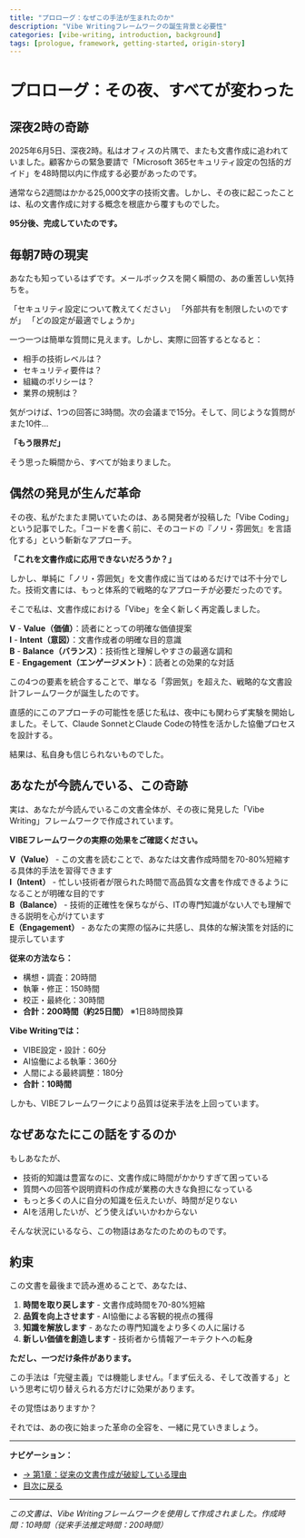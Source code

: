 ```yaml
---
title: "プロローグ：なぜこの手法が生まれたのか"
description: "Vibe Writingフレームワークの誕生背景と必要性"
categories: [vibe-writing, introduction, background]
tags: [prologue, framework, getting-started, origin-story]
---
```


# プロローグ：その夜、すべてが変わった

## 深夜2時の奇跡

2025年6月5日、深夜2時。私はオフィスの片隅で、またも文書作成に追われていました。顧客からの緊急要請で「Microsoft 365セキュリティ設定の包括的ガイド」を48時間以内に作成する必要があったのです。

通常なら2週間はかかる25,000文字の技術文書。しかし、その夜に起こったことは、私の文書作成に対する概念を根底から覆すものでした。

**95分後、完成していたのです。**

## 毎朝7時の現実

あなたも知っているはずです。メールボックスを開く瞬間の、あの重苦しい気持ちを。

「セキュリティ設定について教えてください」
「外部共有を制限したいのですが」
「どの設定が最適でしょうか」

一つ一つは簡単な質問に見えます。しかし、実際に回答するとなると：

- 相手の技術レベルは？
- セキュリティ要件は？
- 組織のポリシーは？
- 業界の規制は？

気がつけば、1つの回答に3時間。次の会議まで15分。そして、同じような質問がまた10件...

**「もう限界だ」**

そう思った瞬間から、すべてが始まりました。

## 偶然の発見が生んだ革命

その夜、私がたまたま開いていたのは、ある開発者が投稿した「Vibe Coding」という記事でした。「コードを書く前に、そのコードの『ノリ・雰囲気』を言語化する」という斬新なアプローチ。

**「これを文書作成に応用できないだろうか？」**

しかし、単純に「ノリ・雰囲気」を文書作成に当てはめるだけでは不十分でした。技術文書には、もっと体系的で戦略的なアプローチが必要だったのです。

そこで私は、文書作成における「Vibe」を全く新しく再定義しました。

**V** - **Value（価値）**：読者にとっての明確な価値提案  
**I** - **Intent（意図）**：文書作成者の明確な目的意識  
**B** - **Balance（バランス）**：技術性と理解しやすさの最適な調和  
**E** - **Engagement（エンゲージメント）**：読者との効果的な対話

この4つの要素を統合することで、単なる「雰囲気」を超えた、戦略的な文書設計フレームワークが誕生したのです。

直感的にこのアプローチの可能性を感じた私は、夜中にも関わらず実験を開始しました。そして、Claude SonnetとClaude Codeの特性を活かした協働プロセスを設計する。

結果は、私自身も信じられないものでした。

## あなたが今読んでいる、この奇跡

実は、あなたが今読んでいるこの文書全体が、その夜に発見した「Vibe Writing」フレームワークで作成されています。

**VIBEフレームワークの実際の効果をご確認ください。**

**V（Value）** - この文書を読むことで、あなたは文書作成時間を70-80%短縮する具体的手法を習得できます  
**I（Intent）** - 忙しい技術者が限られた時間で高品質な文書を作成できるようになることが明確な目的です  
**B（Balance）** - 技術的正確性を保ちながら、ITの専門知識がない人でも理解できる説明を心がけています  
**E（Engagement）** - あなたの実際の悩みに共感し、具体的な解決策を対話的に提示しています

**従来の方法なら：**
- 構想・調査：20時間
- 執筆・修正：150時間
- 校正・最終化：30時間
- **合計：200時間（約25日間）** ※1日8時間換算

**Vibe Writingでは：**
- VIBE設定・設計：60分
- AI協働による執筆：360分
- 人間による最終調整：180分
- **合計：10時間**

しかも、VIBEフレームワークにより品質は従来手法を上回っています。

## なぜあなたにこの話をするのか

もしあなたが、

- 技術的知識は豊富なのに、文書作成に時間がかかりすぎて困っている
- 質問への回答や説明資料の作成が業務の大きな負担になっている
- もっと多くの人に自分の知識を伝えたいが、時間が足りない
- AIを活用したいが、どう使えばいいかわからない

そんな状況にいるなら、この物語はあなたのためのものです。

## 約束

この文書を最後まで読み進めることで、あなたは、

1. **時間を取り戻します** - 文書作成時間を70-80%短縮
2. **品質を向上させます** - AI協働による客観的視点の獲得
3. **知識を解放します** - あなたの専門知識をより多くの人に届ける
4. **新しい価値を創造します** - 技術者から情報アーキテクトへの転身

**ただし、一つだけ条件があります。**

この手法は「完璧主義」では機能しません。「まず伝える、そして改善する」という思考に切り替えられる方だけに効果があります。

その覚悟はありますか？

それでは、あの夜に始まった革命の全容を、一緒に見ていきましょう。

---

**ナビゲーション：**
- [→ 第1章：従来の文書作成が破綻している理由](chapter-01-traditional-problems.md)
- [目次に戻る](table-of-contents.md)

---

*この文書は、Vibe Writingフレームワークを使用して作成されました。作成時間：10時間（従来手法推定時間：200時間）*